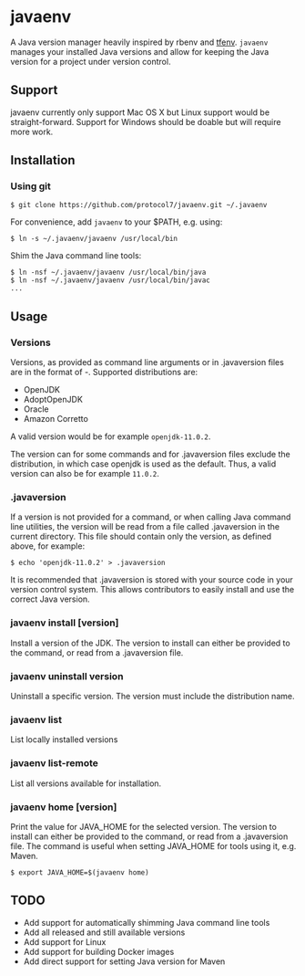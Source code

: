 # javaenv

A Java version manager heavily inspired by rbenv and
[tfenv](https://github.com/tfutils/tfenv). `javaenv` manages
your installed Java versions and allow for keeping the Java version for a
project under version control.

## Support

javaenv currently only support Mac OS X but Linux support would be
straight-forward. Support for Windows should be doable but will require more
work.

## Installation

### Using git

```
$ git clone https://github.com/protocol7/javaenv.git ~/.javaenv

```

For convenience, add `javaenv` to your $PATH, e.g. using:

```
$ ln -s ~/.javaenv/javaenv /usr/local/bin
```

Shim the Java command line tools:

```
$ ln -nsf ~/.javaenv/javaenv /usr/local/bin/java
$ ln -nsf ~/.javaenv/javaenv /usr/local/bin/javac
...
```

## Usage

### Versions

Versions, as provided as command line arguments or in .javaversion files are in
the format of <distribution>-<version>. Supported distributions are:

* OpenJDK
* AdoptOpenJDK
* Oracle
* Amazon Corretto

A valid version would be for example `openjdk-11.0.2`.

The version can for some commands and for .javaversion files exclude the
distribution, in which case openjdk is used as the default. Thus, a valid
version can also be for example `11.0.2`.


### .javaversion

If a version is not provided for a command, or when calling Java command line
utilities, the version will be read from a file called .javaversion in the
current directory. This file should contain only the version, as defined above,
for example:

```
$ echo 'openjdk-11.0.2' > .javaversion
```

It is recommended that .javaversion is stored with your source code in your
version control system. This allows contributors to easily install and use the
correct Java version.

### javaenv install [version]

Install a version of the JDK. The version to install can either be provided to
the command, or read from a .javaversion file.

### javaenv uninstall version

Uninstall a specific version. The version must include the distribution name.

### javaenv list

List locally installed versions

### javaenv list-remote

List all versions available for installation.

### javaenv home [version]

Print the value for JAVA_HOME for the selected version. The version to install
can either be provided to the command, or read from a .javaversion file. The
command is useful when setting JAVA_HOME for tools using it, e.g. Maven.

```
$ export JAVA_HOME=$(javaenv home)
```

## TODO

  * Add support for automatically shimming Java command line tools
  * Add all released and still available versions
  * Add support for Linux
  * Add support for building Docker images
  * Add direct support for setting Java version for Maven
